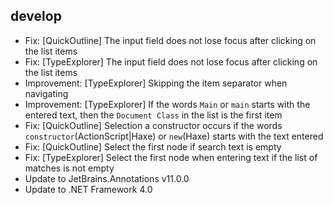 ﻿## develop
 - Fix: [QuickOutline] The input field does not lose focus after clicking on the list items
 - Fix: [TypeExplorer] The input field does not lose focus after clicking on the list items
 - Improvement: [TypeExplorer] Skipping the item separator when navigating
 - Improvement: [TypeExplorer] If the words `Main` or `main` starts with the entered text, then the `Document Class` in the list is the first item
 - Fix: [QuickOutline] Selection a constructor occurs if the words `constructor`(ActionScript|Haxe) or `new`(Haxe) starts with the text entered
 - Fix: [QuickOutline] Select the first node if search text is empty
 - Fix: [TypeExplorer] Select the first node when entering text if the list of matches is not empty
 - Update to JetBrains.Annotations v11.0.0
 - Update to .NET Framework 4.0
